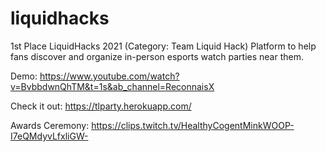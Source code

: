 # liquidhacks
1st Place LiquidHacks 2021 (Category: Team Liquid Hack)
Platform to help fans discover and organize in-person esports watch parties near them.

Demo: https://www.youtube.com/watch?v=BvbbdwnQhTM&t=1s&ab_channel=ReconnaisX

Check it out: https://tlparty.herokuapp.com/

Awards Ceremony: https://clips.twitch.tv/HealthyCogentMinkWOOP-I7eQMdyvLfxliGW-
